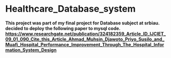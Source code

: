 # Healthcare_Database_system
<b>This project was part of my final project for Database subject at srbiau.<b>
<b>decided to deploy the following paper to mysql code.<b>
<b>https://www.researchgate.net/publication/324182359_Article_ID_IJCIET_09_01_090_Cite_this_Article_Ahmad_Muhsin_Djawoto_Priyo_Susilo_and_Muafi_Hospital_Performance_Improvement_Through_The_Hospital_Information_System_Design<b>
